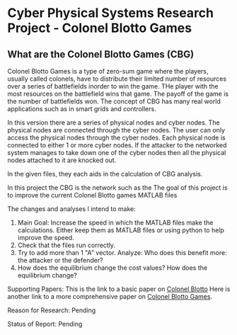 # Cyber Physical Systems Research Project - Colonel Blotto Games

## What are the Colonel Blotto Games (CBG)
Colonel Blotto Games is a type of zero-sum game where the players, usually called colonels, have to distribute their limited number of resources over a series of battlefields inorder to win the game. THe player with the most resources on the battlefield wins that game. The payoff of the game is the number of battlefields won. The concept of CBG has many real world applications such as in smart grids and controllers.

In this version there are a series of physical nodes and cyber nodes. The physical nodes are connected through the cyber nodes. The user can only access the physical nodes through the cyber nodes. Each physical node is connected to either 1 or more cyber nodes. If the attacker to the networked system manages to take down one of the cyber nodes then all the physical nodes attached to it are knocked out.

In the given files, they each aids in the calculation of CBG analysis.

In this project the CBG is the network such as the 
The goal of this project is to improve the current Colonel Blotto games MATLAB files

The changes and analyses I intend to make:
1. Main Goal: Increase the speed in which the MATLAB files make the calculations. Either keep them as MATLAB files or using python to help improve the speed.
2. Check that the files run correctly.
3. Try to add more than 1 "A" vector. Analyze: Who does this benefit more: the attacker or the defender?
4. How does the equilibrium change the cost values? How does the equilibrium change?

Supporting Papers:
This is the link to a basic paper on [Colonel Blotto](EECE-580A/Gamebuild.m)
Here is another link to a more comprehensive paper on [Colonel Blotto Games](https://arxiv.org/pdf/1610.02110.pdf).

Reason for Research: Pending

Status of Report: Pending
